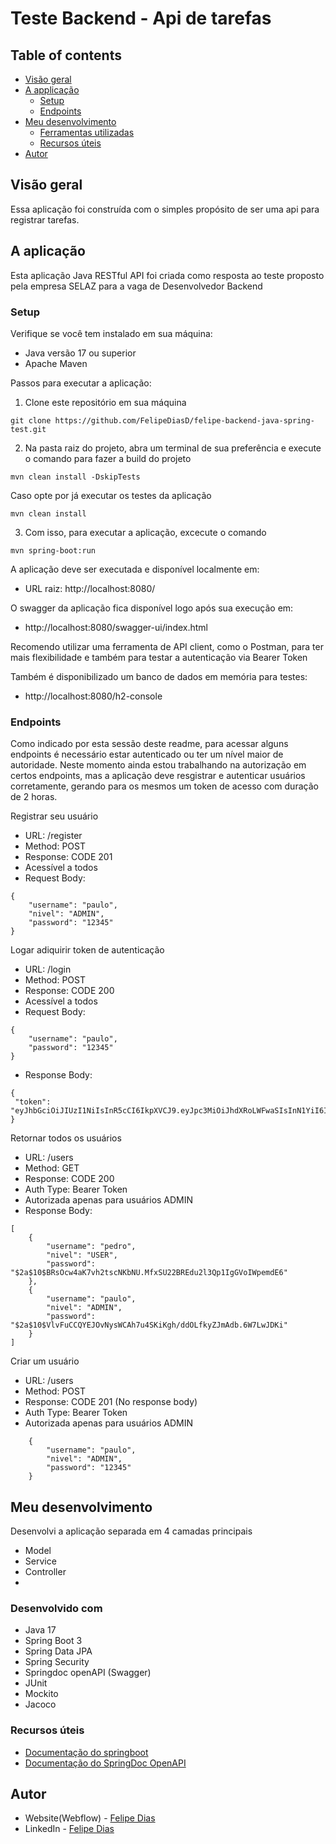 # Teste Backend - Api de tarefas

## Table of contents

- [Visão geral](#visão-geral)
- [A applicação](#a-aplicação)
    - [Setup](#setup)
    - [Endpoints](#endpoints) 
- [Meu desenvolvimento](#meu-desenvolvimento)
    - [Ferramentas utilizadas](#built-with)
    - [Recursos úteis](#recursos-úteis)
- [Autor](#autor)


## Visão geral

Essa aplicação foi construída com o simples propósito de ser uma api para
registrar tarefas.

## A aplicação

Esta aplicação Java RESTful API foi criada como resposta
ao teste proposto pela empresa SELAZ para a vaga de Desenvolvedor Backend
### Setup

Verifique se você tem instalado em sua máquina:

- Java versão 17 ou superior
- Apache Maven

Passos para executar a aplicação:

1. Clone este repositório em sua máquina
````
git clone https://github.com/FelipeDiasD/felipe-backend-java-spring-test.git
````
2. Na pasta raiz do projeto, abra um terminal de sua preferência e
execute o comando para fazer a build do projeto
````
mvn clean install -DskipTests
````
Caso opte por já executar os testes da aplicação 

````
mvn clean install
````
3. Com isso, para executar a aplicação, excecute o comando

````
mvn spring-boot:run
````
A aplicação deve ser executada e disponível localmente em:

- URL raiz: http://localhost:8080/

O swagger da aplicação fica disponível logo após sua execução em:

- http://localhost:8080/swagger-ui/index.html

Recomendo utilizar uma ferramenta de API client, como o Postman, 
para ter mais flexibilidade e também para testar a autenticação
via Bearer Token

Também é disponibilizado um banco de dados em memória para testes:

- http://localhost:8080/h2-console

### Endpoints

Como indicado por esta sessão deste readme, para acessar alguns
endpoints é necessário estar autenticado ou ter um nível maior
de autoridade. Neste momento ainda estou trabalhando na autorização
em certos endpoints, mas a aplicação deve resgistrar e autenticar
usuários corretamente, gerando para os mesmos um token de acesso com duração
de 2 horas.

Registrar seu usuário
- URL: /register
- Method: POST
- Response: CODE 201
- Acessível a todos
- Request Body:
````
{
    "username": "paulo",
    "nivel": "ADMIN",
    "password": "12345"
}
````

Logar adiquirir token de autenticação
- URL: /login
- Method: POST
- Response: CODE 200
- Acessível a todos
- Request Body:
````
{
    "username": "paulo",
    "password": "12345"
}
````
- Response Body:
````
{
 "token": "eyJhbGciOiJIUzI1NiIsInR5cCI6IkpXVCJ9.eyJpc3MiOiJhdXRoLWFwaSIsInN1YiI6InBhdWxvIiwiZXhwIjoxNzIzMjQyMTUwfQ.7km1T7sdPyKQ8VAFblbtwbAjuCdsqlmuLUzfrng0Wxo"
}
````

Retornar todos os usuários
- URL: /users
- Method: GET
- Response: CODE 200
- Auth Type: Bearer Token
- Autorizada apenas para usuários ADMIN
- Response Body:
````
[
    {
        "username": "pedro",
        "nivel": "USER",
        "password": "$2a$10$BRsOcw4aK7vh2tscNKbNU.MfxSU22BREdu2l3Qp1IgGVoIWpemdE6"
    },
    {
        "username": "paulo",
        "nivel": "ADMIN",
        "password": "$2a$10$VlvFuCCQYEJOvNysWCAh7u4SKiKgh/ddOLfkyZJmAdb.6W7LwJDKi"
    }
]
````

Criar um usuário
- URL: /users
- Method: POST
- Response: CODE 201 (No response body)
- Auth Type: Bearer Token
- Autorizada apenas para usuários ADMIN

````
    {
        "username": "paulo",
        "nivel": "ADMIN",
        "password": "12345"
    }
````

## Meu desenvolvimento
  
  Desenvolvi a aplicação separada em 4 camadas principais

- Model
- Service
- Controller
- 
### Desenvolvido com

- Java 17
- Spring Boot 3
- Spring Data JPA
- Spring Security
- Springdoc openAPI (Swagger)
- JUnit
- Mockito
- Jacoco


### Recursos úteis

- [Documentação do springboot](https://docs.spring.io/spring-boot/documentation.html)
- [Documentação do SpringDoc OpenAPI](https://springdoc.org/)


## Autor

- Website(Webflow) - [Felipe Dias](https://diass-blog.webflow.io)
- LinkedIn - [Felipe Dias](https://www.linkedin.com/in/felipe-dsprado/)

